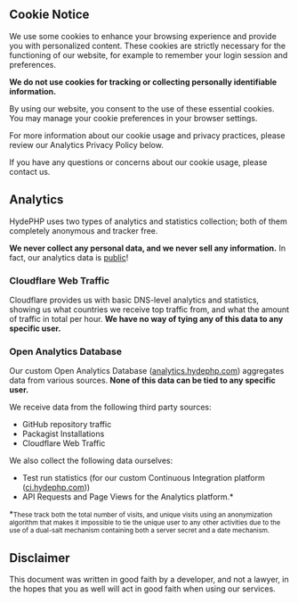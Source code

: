 ## Cookie Notice

We use some cookies to enhance your browsing experience and provide you with personalized content.
These cookies are strictly necessary for the functioning of our website, for example to remember your login session and preferences.

**We do not use cookies for tracking or collecting personally identifiable information.**

By using our website, you consent to the use of these essential cookies. You may manage your cookie preferences in your browser settings.

For more information about our cookie usage and privacy practices, please review our Analytics Privacy Policy below.

If you have any questions or concerns about our cookie usage, please contact us.

## Analytics

HydePHP uses two types of analytics and statistics collection; both of them completely anonymous and tracker free.

**We never collect any personal data, and we never sell any information.**
In fact, our analytics data is [public](https://analytics.hydephp.com)!

### Cloudflare Web Traffic

Cloudflare provides us with basic DNS-level analytics and statistics, showing us what countries we receive top traffic from,
and what the amount of traffic in total per hour. **We have no way of tying any of this data to any specific user.**

### Open Analytics Database

Our custom Open Analytics Database ([analytics.hydephp.com](https://analytics.hydephp.com)) aggregates data from various sources.
**None of this data can be tied to any specific user.**

We receive data from the following third party sources:

- GitHub repository traffic
- Packagist Installations
- Cloudflare Web Traffic

We also collect the following data ourselves:

- Test run statistics (for our custom Continuous Integration platform ([ci.hydephp.com](https://ci.hydephp.com)))
- API Requests and Page Views for the Analytics platform.*

*<small>These track both the total number of visits, and unique visits using an anonymization algorithm that makes it
impossible to tie the unique user to any other activities due to the use of a dual-salt mechanism
containing both a server secret and a date mechanism.</small>

## Disclaimer

This document was written in good faith by a developer, and not a lawyer,
in the hopes that you as well will act in good faith when using our services.
